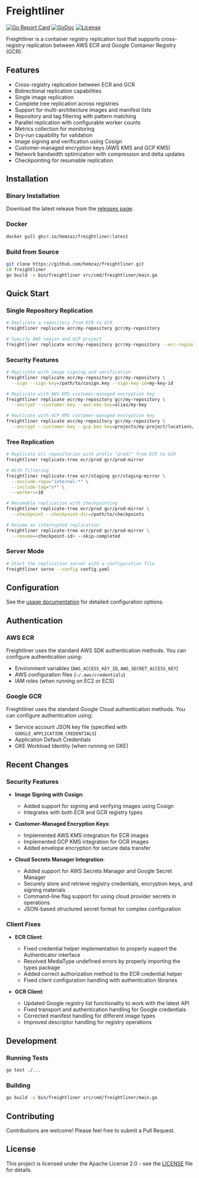 # Freightliner

[![Go Report Card](https://goreportcard.com/badge/github.com/hemzaz/freightliner)](https://goreportcard.com/report/github.com/hemzaz/freightliner)
[![GoDoc](https://godoc.org/github.com/hemzaz/freightliner?status.svg)](https://godoc.org/github.com/hemzaz/freightliner)
[![License](https://img.shields.io/github/license/hemzaz/freightliner.svg)](https://github.com/hemzaz/freightliner/blob/master/LICENSE)

Freightliner is a container registry replication tool that supports cross-registry replication between AWS ECR and Google Container Registry (GCR).

## Features

- Cross-registry replication between ECR and GCR
- Bidirectional replication capabilities
- Single image replication
- Complete tree replication across registries
- Support for multi-architecture images and manifest lists
- Repository and tag filtering with pattern matching
- Parallel replication with configurable worker counts
- Metrics collection for monitoring
- Dry-run capability for validation
- Image signing and verification using Cosign
- Customer-managed encryption keys (AWS KMS and GCP KMS)
- Network bandwidth optimization with compression and delta updates
- Checkpointing for resumable replication

## Installation

### Binary Installation

Download the latest release from the [releases page](https://github.com/hemzaz/freightliner/releases).

### Docker

```bash
docker pull ghcr.io/hemzaz/freightliner:latest
```

### Build from Source

```bash
git clone https://github.com/hemzaz/freightliner.git
cd freightliner
go build -o bin/freightliner src/cmd/freightliner/main.go
```

## Quick Start

### Single Repository Replication

```bash
# Replicate a repository from ECR to GCR
freightliner replicate ecr/my-repository gcr/my-repository

# Specify AWS region and GCP project
freightliner replicate ecr/my-repository gcr/my-repository --ecr-region=us-east-1 --gcr-project=my-project
```

### Security Features

```bash
# Replicate with image signing and verification
freightliner replicate ecr/my-repository gcr/my-repository \
  --sign --sign-key=/path/to/cosign.key --sign-key-id=my-key-id

# Replicate with AWS KMS customer-managed encryption key
freightliner replicate ecr/my-repository gcr/my-repository \
  --encrypt --customer-key --aws-kms-key=alias/my-key

# Replicate with GCP KMS customer-managed encryption key
freightliner replicate ecr/my-repository gcr/my-repository \
  --encrypt --customer-key --gcp-kms-key=projects/my-project/locations/global/keyRings/freightliner/cryptoKeys/my-key
```

### Tree Replication

```bash
# Replicate all repositories with prefix "prod/" from ECR to GCR
freightliner replicate-tree ecr/prod gcr/prod-mirror

# With filtering
freightliner replicate-tree ecr/staging gcr/staging-mirror \
  --exclude-repo="internal-*" \
  --include-tag="v*" \
  --workers=10

# Resumable replication with checkpointing
freightliner replicate-tree ecr/prod gcr/prod-mirror \
  --checkpoint --checkpoint-dir=/path/to/checkpoints

# Resume an interrupted replication
freightliner replicate-tree ecr/prod gcr/prod-mirror \
  --resume=<checkpoint-id> --skip-completed
```

### Server Mode

```bash
# Start the replication server with a configuration file
freightliner serve --config config.yaml
```

## Configuration

See the [usage documentation](docs/usage.md) for detailed configuration options.

## Authentication

### AWS ECR

Freightliner uses the standard AWS SDK authentication methods. You can configure authentication using:

- Environment variables (`AWS_ACCESS_KEY_ID`, `AWS_SECRET_ACCESS_KEY`)
- AWS configuration files (`~/.aws/credentials`)
- IAM roles (when running on EC2 or ECS)

### Google GCR

Freightliner uses the standard Google Cloud authentication methods. You can configure authentication using:

- Service account JSON key file (specified with `GOOGLE_APPLICATION_CREDENTIALS`)
- Application Default Credentials
- GKE Workload Identity (when running on GKE)

## Recent Changes

### Security Features

- **Image Signing with Cosign**: 
  - Added support for signing and verifying images using Cosign
  - Integrates with both ECR and GCR registry types

- **Customer-Managed Encryption Keys**:
  - Implemented AWS KMS integration for ECR images
  - Implemented GCP KMS integration for GCR images
  - Added envelope encryption for secure data transfer

- **Cloud Secrets Manager Integration**:
  - Added support for AWS Secrets Manager and Google Secret Manager
  - Securely store and retrieve registry credentials, encryption keys, and signing materials
  - Command-line flag support for using cloud provider secrets in operations
  - JSON-based structured secret format for complex configuration

### Client Fixes

- **ECR Client**:
  - Fixed credential helper implementation to properly support the Authenticator interface
  - Resolved MediaType undefined errors by properly importing the types package
  - Added correct authorization method to the ECR credential helper
  - Fixed client configuration handling with authentication libraries

- **GCR Client**:
  - Updated Google registry list functionality to work with the latest API
  - Fixed transport and authentication handling for Google credentials
  - Corrected manifest handling for different image types
  - Improved descriptor handling for registry operations

## Development

### Running Tests

```bash
go test ./...
```

### Building

```bash
go build -o bin/freightliner src/cmd/freightliner/main.go
```

## Contributing

Contributions are welcome! Please feel free to submit a Pull Request.

## License

This project is licensed under the Apache License 2.0 - see the [LICENSE](LICENSE) file for details.